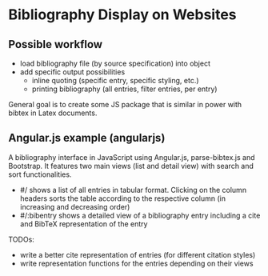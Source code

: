 # Bibliography Display on Websites

## Possible workflow

* load bibliography file (by source specification) into object
* add specific output possibilities
  - inline quoting (specific entry, specific styling, etc.)
  - printing bibliography (all entries, filter entries, per entry)

General goal is to create some JS package that is similar in power with bibtex in Latex documents. 

## Angular.js example (angularjs)

A bibliography interface in JavaScript using Angular.js, parse-bibtex.js
and Bootstrap. It features two main views (list and detail view) with 
search and sort functionalities.

* #/ shows a list of all entries in tabular format. Clicking on the column
headers sorts the table according to the respective column (in increasing and
decreasing order)
* #/:bibentry shows a detailed view of a bibliography entry including a cite 
and BibTeX representation of the entry

TODOs:

* write a better cite representation of entries (for different citation styles)
* write representation functions for the entries depending on their views
